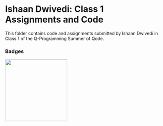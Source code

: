 # Ishaan Dwivedi: Class 1 Assignments and Code
This folder contains code and assignments submitted by Ishaan Dwivedi in Class 1 of the Q-Programming Summer of Qode.
### Badges
<img src="/badges/attendance.png" width="200px" height="200px">